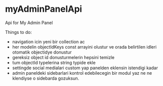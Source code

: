 # myAdminPanelApi
Api for My Admin Panel

Things to do:
- navigation icin yeni bir collection ac
- her modelin objectIdKeys const arrayini olustur ve orada belirtilen idleri otomatik objectidye donustur
- gereksiz object id donusturmelerin hepsini temizle
- tum objectId typelerina  string typide ekle
- settingde social medialari custom yap panelden eklensin istendigi kadar
- admin paneldeki sidebarlari kontrol edebilecegin bir modul yaz ne ne klendiyse o sidebarda gozuksun.